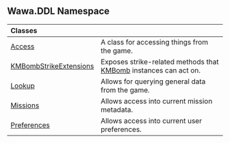 ## Wawa.DDL Namespace

| Classes | |
| :--- | :--- |
| [Access](Access.md 'Wawa.DDL.Access') | A class for accessing things from the game. |
| [KMBombStrikeExtensions](KMBombStrikeExtensions.md 'Wawa.DDL.KMBombStrikeExtensions') | Exposes strike-related methods that [KMBomb](https://docs.microsoft.com/en-us/dotnet/api/KMBomb 'KMBomb') instances can act on. |
| [Lookup](Lookup.md 'Wawa.DDL.Lookup') | Allows for querying general data from the game. |
| [Missions](Missions.md 'Wawa.DDL.Missions') | Allows access into current mission metadata. |
| [Preferences](Preferences.md 'Wawa.DDL.Preferences') | Allows access into current user preferences. |
